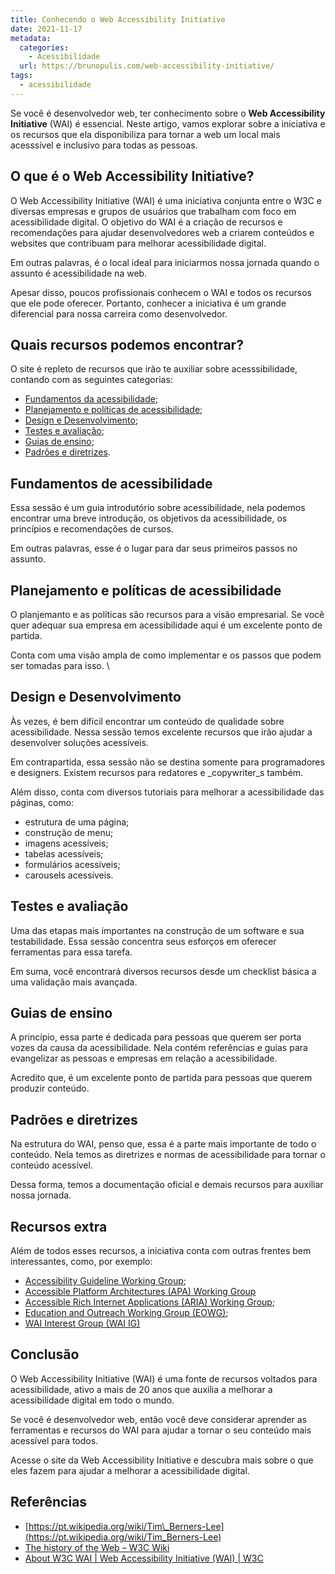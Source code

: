 ```yaml
---
title: Conhecendo o Web Accessibility Initiative
date: 2021-11-17
metadata:
  categories:
    - Acessibilidade
  url: https://brunopulis.com/web-accessibility-initiative/
tags:
  - acessibilidade
---
```

Se você é desenvolvedor web, ter conhecimento sobre o **Web Accessibility Initiative** (WAI) é essencial. Neste artigo, vamos explorar sobre a iniciativa e os recursos que ela disponibiliza para tornar a web um local mais acesssível e inclusivo para todas as pessoas.

## O que é o Web Accessibility Initiative?

O Web Accessibility Initiative (WAI) é uma iniciativa conjunta entre o W3C e diversas empresas e grupos de usuários que trabalham com foco em acessibilidade digital. O objetivo do WAI é a criação de recursos e recomendações para ajudar desenvolvedores web a criarem conteúdos e websites que contribuam para melhorar acessibilidade digital.

Em outras palavras, é o local ideal para iniciarmos nossa jornada quando o assunto é acessibilidade na web.

Apesar disso, poucos profissionais conhecem o WAI e todos os recursos que ele pode oferecer. Portanto, conhecer a iniciativa é um grande diferencial para nossa carreira como desenvolvedor.

## Quais recursos podemos encontrar?

O site é repleto de recursos que irão te auxiliar sobre acesssibilidade, contando com as seguintes categorias:

- [Fundamentos da acessibilidade](https://www.w3.org/WAI/fundamentals/);
- [Planejamento e políticas de acessibilidade](https://www.w3.org/WAI/planning/);
- [Design e Desenvolvimento](https://www.w3.org/WAI/design-develop/);
- [Testes e avaliação](https://www.w3.org/WAI/test-evaluate/);
- [Guias de ensino](https://www.w3.org/WAI/teach-advocate/);
- [Padrões e diretrizes](https://www.w3.org/WAI/standards-guidelines/).

## Fundamentos de acessibilidade

Essa sessão é um guia introdutório sobre acessibilidade, nela podemos encontrar uma breve introdução, os objetivos da acessibilidade, os princípios e recomendações de cursos.

Em outras palavras, esse é o lugar para dar seus primeiros passos no assunto.

## Planejamento e políticas de acessibilidade

O planjemanto e as políticas são recursos para a visão empresarial. Se você quer adequar sua empresa em acessibilidade aqui é um excelente ponto de partida.

Conta com uma visão ampla de como implementar e os passos que podem ser tomadas para isso. \\

## Design e Desenvolvimento

Às vezes, é bem difícil encontrar um conteúdo de qualidade sobre acessibilidade. Nessa sessão temos excelente recursos que irão ajudar a desenvolver soluções acessíveis.

Em contrapartida, essa sessão não se destina somente para programadores e designers. Existem recursos para redatores e _copywriter_s também.

Além disso, conta com diversos tutoriais para melhorar a acessibilidade das páginas, como:

- estrutura de uma página;
- construção de menu;
- imagens acessíveis;
- tabelas acessíveis;
- formulários acessíveis;
- carousels acessíveis.

## Testes e avaliação

Uma das etapas mais importantes na construção de um software e sua testabilidade. Essa sessão concentra seus esforços em oferecer ferramentas para essa tarefa.

Em suma, você encontrará diversos recursos desde um checklist básica a uma validação mais avançada.

## Guias de ensino

A princípio, essa parte é dedicada para pessoas que querem ser porta vozes da causa da acessibilidade. Nela contém referências e guias para evangelizar as pessoas e empresas em relação a acessibilidade.

Acredito que, é um excelente ponto de partida para pessoas que querem produzir conteúdo.

## Padrões e diretrizes

Na estrutura do WAI, penso que, essa é a parte mais importante de todo o conteúdo. Nela temos as diretrizes e normas de acessibilidade para tornar o conteúdo acessível.

Dessa forma, temos a documentação oficial e demais recursos para auxiliar nossa jornada.

## Recursos extra

Além de todos esses recursos, a iniciativa conta com outras frentes bem interessantes, como, por exemplo:

- [Accessibility Guideline Working Group](https://www.w3.org/WAI/GL/);
- [Accessible Platform Architectures (APA) Working Group](https://www.w3.org/WAI/APA/)
- [Accessible Rich Internet Applications (ARIA) Working Group](https://www.w3.org/WAI/ARIA/);
- [Education and Outreach Working Group (EOWG)](https://www.w3.org/WAI/about/groups/eowg/);
- [WAI Interest Group (WAI IG)](https://www.w3.org/WAI/about/groups/waiig/)

## Conclusão

O Web Accessibility Initiative (WAI) é uma fonte de recursos voltados para acessibilidade, ativo a mais de 20 anos que auxilia a melhorar a acessibilidade digital em todo o mundo.

Se você é desenvolvedor web, então você deve considerar aprender as ferramentas e recursos do WAI para ajudar a tornar o seu conteúdo mais acessível para todos.

Acesse o site da Web Accessibility Initiative e descubra mais sobre o que eles fazem para ajudar a melhorar a acessibilidade digital.

## Referências

- [https://pt.wikipedia.org/wiki/Tim\_Berners-Lee](https://pt.wikipedia.org/wiki/Tim_Berners-Lee)
- [The history of the Web – W3C Wiki](https://www.w3.org/wiki/The_history_of_the_Web#The_creation_of_World_Wide_Web)
- [About W3C WAI | Web Accessibility Initiative (WAI) | W3C](https://www.w3.org/WAI/about/)
